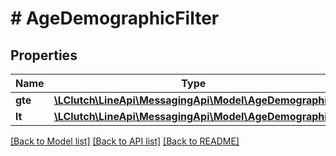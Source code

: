 # # AgeDemographicFilter

## Properties

Name | Type | Description | Notes
------------ | ------------- | ------------- | -------------
**gte** | [**\LClutch\LineApi\MessagingApi\Model\AgeDemographic**](AgeDemographic.md) |  | [optional]
**lt** | [**\LClutch\LineApi\MessagingApi\Model\AgeDemographic**](AgeDemographic.md) |  | [optional]

[[Back to Model list]](../../README.md#models) [[Back to API list]](../../README.md#endpoints) [[Back to README]](../../README.md)
